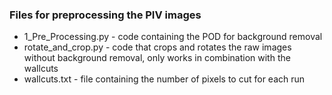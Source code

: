 ### Files for preprocessing the PIV images

* 1_Pre_Processing.py - code containing the POD for background removal
* rotate_and_crop.py - code that crops and rotates the raw images without background removal, only works in combination with the wallcuts
* wallcuts.txt - file containing the number of pixels to cut for each run
